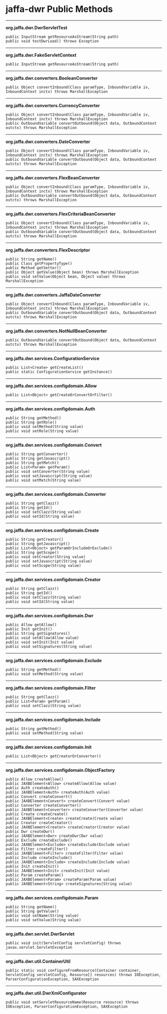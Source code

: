 # jaffa-dwr Public Methods

***
**org.jaffa.dwr.DwrServletTest**

```
public InputStream getResourceAsStream(String path)
public void testDwrLoad() throws Exception
```
***
**org.jaffa.dwr.FakeServletContext**

```
public InputStream getResourceAsStream(String path)
```
***
**org.jaffa.dwr.converters.BooleanConverter**

```
public Object convertInbound(Class paramType, InboundVariable iv, InboundContext inctx) throws MarshallException
```
***
**org.jaffa.dwr.converters.CurrencyConverter**

```
public Object convertInbound(Class paramType, InboundVariable iv, InboundContext inctx) throws MarshallException
public OutboundVariable convertOutbound(Object data, OutboundContext outctx) throws MarshallException
```
***
**org.jaffa.dwr.converters.DateConverter**

```
public Object convertInbound(Class paramType, InboundVariable iv, InboundContext inctx) throws MarshallException
public OutboundVariable convertOutbound(Object data, OutboundContext outctx) throws MarshallException
```
***
**org.jaffa.dwr.converters.FlexBeanConverter**

```
public Object convertInbound(Class paramType, InboundVariable iv, InboundContext inctx) throws MarshallException
public OutboundVariable convertOutbound(Object data, OutboundContext outctx) throws MarshallException
```
***
**org.jaffa.dwr.converters.FlexCriteriaBeanConverter**

```
public Object convertInbound(Class paramType, InboundVariable iv, InboundContext inctx) throws MarshallException
public OutboundVariable convertOutbound(Object data, OutboundContext outctx) throws MarshallException
```
***
**org.jaffa.dwr.converters.FlexDescriptor**

```
public String getName()
public Class getPropertyType()
public Method getSetter()
public Object getValue(Object bean) throws MarshallException
public void setValue(Object bean, Object value) throws MarshallException
```
***
**org.jaffa.dwr.converters.JaffaDateConverter**

```
public Object convertInbound(Class paramType, InboundVariable iv, InboundContext inctx) throws MarshallException
public OutboundVariable convertOutbound(Object data, OutboundContext outctx) throws MarshallException
```
***
**org.jaffa.dwr.converters.NotNullBeanConverter**

```
public OutboundVariable convertOutbound(Object data, OutboundContext outctx) throws MarshallException
```
***
**org.jaffa.dwr.services.ConfigurationService**

```
public List<Create> getCreateList()
public static ConfigurationService getInstance()
```
***
**org.jaffa.dwr.services.configdomain.Allow**

```
public List<Object> getCreateOrConvertOrFilter()
```
***
**org.jaffa.dwr.services.configdomain.Auth**

```
public String getMethod()
public String getRole()
public void setMethod(String value)
public void setRole(String value)
```
***
**org.jaffa.dwr.services.configdomain.Convert**

```
public String getConverter()
public String getJavascript()
public String getMatch()
public List<Param> getParam()
public void setConverter(String value)
public void setJavascript(String value)
public void setMatch(String value)
```
***
**org.jaffa.dwr.services.configdomain.Converter**

```
public String getClazz()
public String getId()
public void setClazz(String value)
public void setId(String value)
```
***
**org.jaffa.dwr.services.configdomain.Create**

```
public String getCreator()
public String getJavascript()
public List<Object> getParamOrIncludeOrExclude()
public String getScope()
public void setCreator(String value)
public void setJavascript(String value)
public void setScope(String value)
```
***
**org.jaffa.dwr.services.configdomain.Creator**

```
public String getClazz()
public String getId()
public void setClazz(String value)
public void setId(String value)
```
***
**org.jaffa.dwr.services.configdomain.Dwr**

```
public Allow getAllow()
public Init getInit()
public String getSignatures()
public void setAllow(Allow value)
public void setInit(Init value)
public void setSignatures(String value)
```
***
**org.jaffa.dwr.services.configdomain.Exclude**

```
public String getMethod()
public void setMethod(String value)
```
***
**org.jaffa.dwr.services.configdomain.Filter**

```
public String getClazz()
public List<Param> getParam()
public void setClazz(String value)
```
***
**org.jaffa.dwr.services.configdomain.Include**

```
public String getMethod()
public void setMethod(String value)
```
***
**org.jaffa.dwr.services.configdomain.Init**

```
public List<Object> getCreatorOrConverter()
```
***
**org.jaffa.dwr.services.configdomain.ObjectFactory**

```
public Allow createAllow()
public JAXBElement<Allow> createAllow(Allow value)
public Auth createAuth()
public JAXBElement<Auth> createAuth(Auth value)
public Convert createConvert()
public JAXBElement<Convert> createConvert(Convert value)
public Converter createConverter()
public JAXBElement<Converter> createConverter(Converter value)
public Create createCreate()
public JAXBElement<Create> createCreate(Create value)
public Creator createCreator()
public JAXBElement<Creator> createCreator(Creator value)
public Dwr createDwr()
public JAXBElement<Dwr> createDwr(Dwr value)
public Exclude createExclude()
public JAXBElement<Exclude> createExclude(Exclude value)
public Filter createFilter()
public JAXBElement<Filter> createFilter(Filter value)
public Include createInclude()
public JAXBElement<Include> createInclude(Include value)
public Init createInit()
public JAXBElement<Init> createInit(Init value)
public Param createParam()
public JAXBElement<Param> createParam(Param value)
public JAXBElement<String> createSignatures(String value)
```
***
**org.jaffa.dwr.services.configdomain.Param**

```
public String getName()
public String getValue()
public void setName(String value)
public void setValue(String value)
```
***
**org.jaffa.dwr.servlet.DwrServlet**

```
public void init(ServletConfig servletConfig) throws javax.servlet.ServletException
```
***
**org.jaffa.dwr.util.ContainerUtil**

```
public static void configureFromResource(Container container, ServletConfig servletConfig, Resource[] resources) throws IOException, ParserConfigurationException, SAXException
```
***
**org.jaffa.dwr.util.DwrXmlConfigurator**

```
public void setServletResourceName(Resource resource) throws IOException, ParserConfigurationException, SAXException
```
